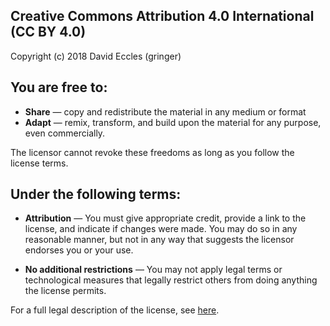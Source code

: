
## Creative Commons Attribution 4.0 International (CC BY 4.0)

Copyright (c) 2018 David Eccles (gringer)

## You are free to:

* **Share** — copy and redistribute the material in any medium or format
* **Adapt** — remix, transform, and build upon the material for any purpose, even commercially.

The licensor cannot revoke these freedoms as long as you follow the license terms.

## Under the following terms:

* **Attribution** — You must give appropriate credit, provide a link to the license, and indicate if changes were made. You may do so in any reasonable manner, but not in any way that suggests the licensor endorses you or your use.

* **No additional restrictions** — You may not apply legal terms or technological measures that legally restrict others from doing anything the license permits.
    
For a full legal description of the license, see [here](https://creativecommons.org/licenses/by/4.0/legalcode).
